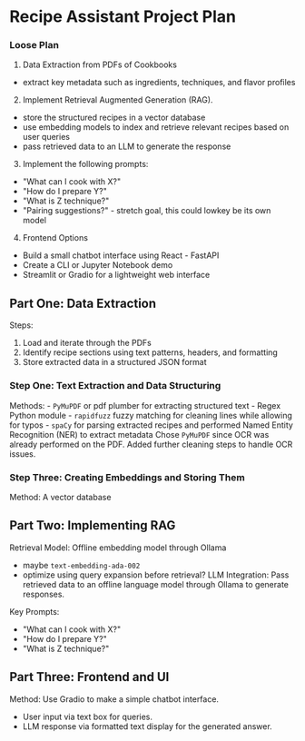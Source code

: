 # Recipe Assistant Project Plan

### Loose Plan
1) Data Extraction from PDFs of Cookbooks 
- extract key metadata such as ingredients, techniques, and flavor profiles

2) Implement Retrieval Augmented Generation (RAG). 
- store the structured recipes in a vector database
- use embedding models to index and retrieve relevant recipes based on user queries
- pass retrieved data to an LLM to generate the response

3) Implement the following prompts:
- "What can I cook with X?"
- "How do I prepare Y?"
- "What is Z technique?"
- "Pairing suggestions?" - stretch goal, this could  lowkey be its own model

4) Frontend Options
- Build a small chatbot interface using React - FastAPI
- Create a CLI or Jupyter Notebook demo
- Streamlit or Gradio for a lightweight web interface



## Part One: Data Extraction
Steps:
1. Load and iterate through the PDFs
2. Identify recipe sections using text patterns, headers, and formatting
3. Store extracted data in a structured JSON format

### Step One: Text Extraction and Data Structuring
Methods:
    - `PyMuPDF` or pdf plumber for extracting structured text
    - Regex Python module
    - `rapidfuzz` fuzzy matching for cleaning lines while allowing for typos
    - `spaCy` for parsing extracted recipes and performed Named Entity Recognition (NER) to extract metadata
Chose `PyMuPDF` since OCR was already performed on the PDF. Added further cleaning steps to handle OCR issues. 

### Step Three: Creating Embeddings and Storing Them
Method: A vector database 


## Part Two: Implementing RAG
Retrieval Model: Offline embedding model through Ollama
- maybe `text-embedding-ada-002`
- optimize using query expansion before retrieval?
LLM Integration: Pass retrieved data to an offline language model through Ollama to generate responses.

Key Prompts:
- "What can I cook with X?"
- "How do I prepare Y?"
- "What is Z technique?"


## Part Three: Frontend and UI
Method: Use Gradio to make a simple chatbot interface.
- User input via text box for queries.
- LLM response via formatted text display for the generated answer.


